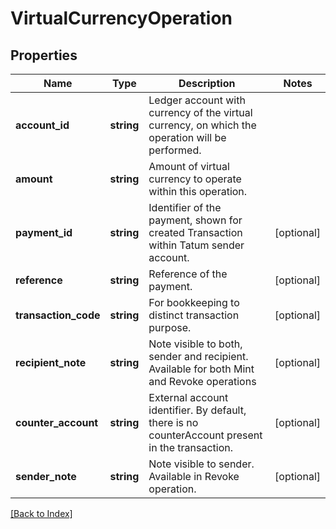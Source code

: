 # VirtualCurrencyOperation

## Properties

Name | Type | Description | Notes
------------ | ------------- | ------------- | -------------
**account_id** | **string** | Ledger account with currency of the virtual currency, on which the operation will be performed. |
**amount** | **string** | Amount of virtual currency to operate within this operation. |
**payment_id** | **string** | Identifier of the payment, shown for created Transaction within Tatum sender account. | [optional]
**reference** | **string** | Reference of the payment. | [optional]
**transaction_code** | **string** | For bookkeeping to distinct transaction purpose. | [optional]
**recipient_note** | **string** | Note visible to both, sender and recipient. Available for both Mint and Revoke operations | [optional]
**counter_account** | **string** | External account identifier. By default, there is no counterAccount present in the transaction. | [optional]
**sender_note** | **string** | Note visible to sender. Available in Revoke operation. | [optional]

[[Back to Index]](../index.md)
